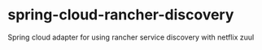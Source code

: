 # spring-cloud-rancher-discovery
Spring cloud adapter for using rancher service discovery with netflix zuul
